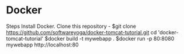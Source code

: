 # Docker
Steps
Install Docker.
Clone this repository - $git clone https://github.com/softwareyoga/docker-tomcat-tutorial.git
cd 'docker-tomcat-tutorial'
$docker build -t mywebapp .
$docker run -p 80:8080 mywebapp
http://localhost:80
